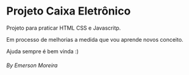 # Projeto Caixa Eletrônico

Projeto para praticar HTML CSS e Javascritp.

Em processo de melhorias a medida que vou aprende novos conceito.

Ajuda sempre é bem vinda :)

###### By Emerson Moreira
